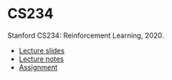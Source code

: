 # CS234

Stanford CS234: Reinforcement Learning, 2020.

- [Lecture slides](https://github.com/infinityglow/CS234/tree/main/Lecture%20Slides)
- [Lecture notes](https://github.com/infinityglow/CS234/tree/main/Notes)
- [Assignment](https://github.com/infinityglow/CS234/tree/main/Assignment)
